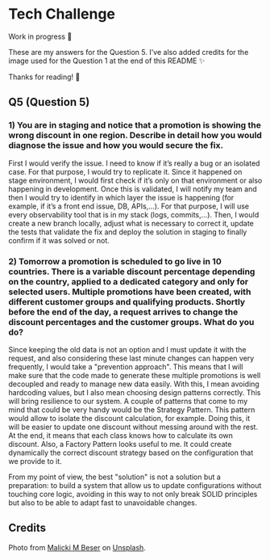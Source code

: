 # Tech Challenge
Work in progress 🚧

These are my answers for the Question 5. I've also added credits for the image used for the Question 1 at the end of this README ✨

Thanks for reading! 🌸

## Q5 (Question 5)

### 1) You are in staging and notice that a promotion is showing the wrong discount in one region. Describe in detail how you would diagnose the issue and how you would secure the fix.

First I would verify the issue. I need to know if it’s really a bug or an isolated case. For that purpose, I would try to replicate it. Since it happened on stage environment, I would first check if it’s only on that environment or also happening in development. Once this is validated, I will notify my team and then I would try to identify in which layer the issue is happening (for example, if it’s a front end issue, DB, APIs,…). For that purpose, I will use every observability tool that is in my stack (logs, commits,…). Then, I would create a new branch locally, adjust what is necessary to correct it, update the tests that validate the fix and deploy the solution in staging to finally confirm if it was solved or not.

### 2) Tomorrow a promotion is scheduled to go live in 10 countries. There is a variable discount percentage depending on the country, applied to a dedicated category and only for selected users. Multiple promotions have been created, with different customer groups and qualifying products. Shortly before the end of the day, a request arrives to change the discount percentages and the customer groups. What do you do?

Since keeping the old data is not an option and I must update it with the request, and also considering these last minute changes can happen very frequently, I would take a "prevention approach". This means that I will make sure that the code made to generate these multiple promotions is well decoupled and ready to manage new data easily. With this, I mean avoiding hardcoding values, but I also mean choosing design patterns correctly. This will bring resilience to our system. A couple of patterns that come to my mind that could be very handy would be the Strategy Pattern. This pattern would allow to isolate the discount calculation, for example. Doing this, it will be easier to update one discount without messing around with the rest. At the end, it means that each class knows how to calculate its own discount. Also, a Factory Pattern looks useful to me. It could create dynamically the correct discount strategy based on the configuration that we provide to it.

From my point of view, the best "solution" is not a solution but a preparation: to build a system that allow us to update configurations without touching core logic, avoiding in this way to not only break SOLID principles but also to be able to adapt fast to unavoidable changes.




## Credits

Photo from [Malicki M Beser](https://unsplash.com/es/@themalicki?utm_content=creditCopyText&utm_medium=referral&utm_source=unsplash) on [Unsplash](https://unsplash.com/es/fotos/hombre-con-chaqueta-de-traje-negro-PKMvkg7vnUo?utm_content=creditCopyText&utm_medium=referral&utm_source=unsplash).
